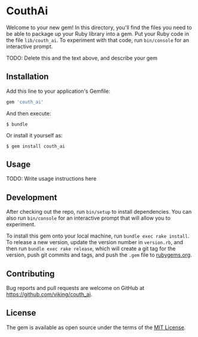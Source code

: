 # CouthAi

Welcome to your new gem! In this directory, you'll find the files you need to be able to package up your Ruby library into a gem. Put your Ruby code in the file `lib/couth_ai`. To experiment with that code, run `bin/console` for an interactive prompt.

TODO: Delete this and the text above, and describe your gem

## Installation

Add this line to your application's Gemfile:

```ruby
gem 'couth_ai'
```

And then execute:

    $ bundle

Or install it yourself as:

    $ gem install couth_ai

## Usage

TODO: Write usage instructions here

## Development

After checking out the repo, run `bin/setup` to install dependencies. You can also run `bin/console` for an interactive prompt that will allow you to experiment.

To install this gem onto your local machine, run `bundle exec rake install`. To release a new version, update the version number in `version.rb`, and then run `bundle exec rake release`, which will create a git tag for the version, push git commits and tags, and push the `.gem` file to [rubygems.org](https://rubygems.org).

## Contributing

Bug reports and pull requests are welcome on GitHub at https://github.com/viking/couth_ai.

## License

The gem is available as open source under the terms of the [MIT License](http://opensource.org/licenses/MIT).
